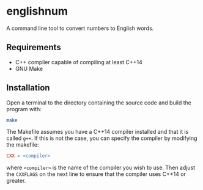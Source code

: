 # englishnum

A command line tool to convert numbers to English words.

## Requirements

- C++ compiler capable of compiling at least C++14
- GNU Make

## Installation

Open a terminal to the directory containing the source code and build the program with:

```bash
make
```

The Makefile assumes you have a C++14 compiler installed and that it is called
`g++`. If this is not the case, you can specify the compiler by modifying the
makefile:

```Makefile
CXX = <compiler>
```

where `<compiler>` is the name of the compiler you wish to use. Then adjust the
`CXXFLAGS` on the next line to ensure that the compiler uses C++14 or greater.

